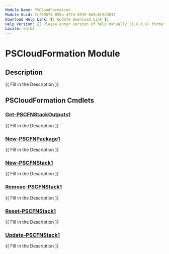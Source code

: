 ```yaml
---
Module Name: PSCloudFormation
Module Guid: 7cf90874-058a-4724-8539-0d9c8c9d3017
Download Help Link: {{ Update Download Link }}
Help Version: {{ Please enter version of help manually (X.X.X.X) format }}
Locale: en-US
---
```


# PSCloudFormation Module
## Description
{{ Fill in the Description }}

## PSCloudFormation Cmdlets
### [Get-PSCFNStackOutputs1](Get-PSCFNStackOutputs1.md)
{{ Fill in the Description }}

### [New-PSCFNPackage1](New-PSCFNPackage1.md)
{{ Fill in the Description }}

### [New-PSCFNStack1](New-PSCFNStack1.md)
{{ Fill in the Description }}

### [Remove-PSCFNStack1](Remove-PSCFNStack1.md)
{{ Fill in the Description }}

### [Reset-PSCFNStack1](Reset-PSCFNStack1.md)
{{ Fill in the Description }}

### [Update-PSCFNStack1](Update-PSCFNStack1.md)
{{ Fill in the Description }}

